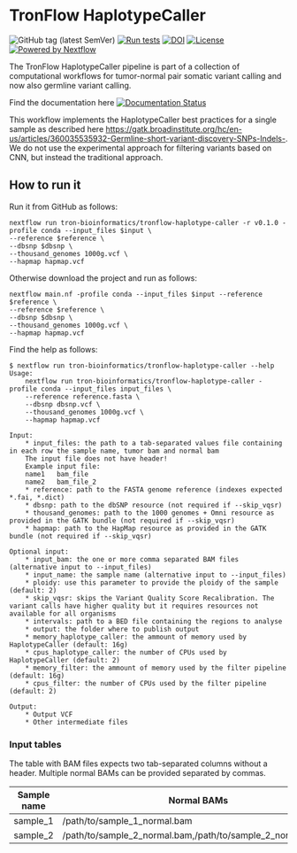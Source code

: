 # TronFlow HaplotypeCaller

![GitHub tag (latest SemVer)](https://img.shields.io/github/v/release/tron-bioinformatics/tronflow-haplotype-caller?sort=semver)
[![Run tests](https://github.com/TRON-Bioinformatics/tronflow-haplotype-caller/actions/workflows/automated_tests.yml/badge.svg?branch=master)](https://github.com/TRON-Bioinformatics/tronflow-haplotype-caller/actions/workflows/automated_tests.yml)
[![DOI](https://zenodo.org/badge/437462852.svg)](https://zenodo.org/badge/latestdoi/437462852)
[![License](https://img.shields.io/badge/license-MIT-green)](https://opensource.org/licenses/MIT)
[![Powered by Nextflow](https://img.shields.io/badge/powered%20by-Nextflow-orange.svg?style=flat&colorA=E1523D&colorB=007D8A)](https://www.nextflow.io/)

The TronFlow HaplotypeCaller pipeline is part of a collection of computational workflows for tumor-normal pair
somatic variant calling and now also germline variant calling.

Find the documentation here [![Documentation Status](https://readthedocs.org/projects/tronflow-docs/badge/?version=latest)](https://tronflow-docs.readthedocs.io/en/latest/?badge=latest)


This workflow implements the HaplotypeCaller best practices for a single sample as described here 
https://gatk.broadinstitute.org/hc/en-us/articles/360035535932-Germline-short-variant-discovery-SNPs-Indels-. 
We do not use the experimental approach for filtering variants based on CNN, but instead the traditional approach.


## How to run it

Run it from GitHub as follows:
```
nextflow run tron-bioinformatics/tronflow-haplotype-caller -r v0.1.0 -profile conda --input_files $input \
--reference $reference \
--dbsnp $dbsnp \
--thousand_genomes 1000g.vcf \
--hapmap hapmap.vcf
```

Otherwise download the project and run as follows:
```
nextflow main.nf -profile conda --input_files $input --reference $reference \
--reference $reference \
--dbsnp $dbsnp \
--thousand_genomes 1000g.vcf \
--hapmap hapmap.vcf
```

Find the help as follows:
```
$ nextflow run tron-bioinformatics/tronflow-haplotype-caller --help
Usage:
    nextflow run tron-bioinformatics/tronflow-haplotype-caller -profile conda --input_files input_files \
    --reference reference.fasta \
    --dbsnp dbsnp.vcf \
    --thousand_genomes 1000g.vcf \
    --hapmap hapmap.vcf

Input:
    * input_files: the path to a tab-separated values file containing in each row the sample name, tumor bam and normal bam
    The input file does not have header!
    Example input file:
    name1	bam_file
    name2	bam_file_2
    * reference: path to the FASTA genome reference (indexes expected *.fai, *.dict)
    * dbsnp: path to the dbSNP resource (not required if --skip_vqsr)
    * thousand_genomes: path to the 1000 genomes + Omni resource as provided in the GATK bundle (not required if --skip_vqsr)
    * hapmap: path to the HapMap resource as provided in the GATK bundle (not required if --skip_vqsr)

Optional input:
    * input_bam: the one or more comma separated BAM files (alternative input to --input_files)
    * input_name: the sample name (alternative input to --input_files)
    * ploidy: use this parameter to provide the ploidy of the sample (default: 2)
    * skip_vqsr: skips the Variant Quality Score Recalibration. The variant calls have higher quality but it requires resources not available for all organisms
    * intervals: path to a BED file containing the regions to analyse
    * output: the folder where to publish output
    * memory_haplotype_caller: the ammount of memory used by HaplotypeCaller (default: 16g)
    * cpus_haplotype_caller: the number of CPUs used by HaplotypeCaller (default: 2)
    * memory_filter: the ammount of memory used by the filter pipeline (default: 16g)
    * cpus_filter: the number of CPUs used by the filter pipeline (default: 2)

Output:
    * Output VCF
    * Other intermediate files
```

### Input tables

The table with BAM files expects two tab-separated columns without a header.
Multiple normal BAMs can be provided separated by commas.

| Sample name          |  Normal BAMs                  |
|----------------------|---------------------------------|
| sample_1             | /path/to/sample_1_normal.bam   |
| sample_2             | /path/to/sample_2_normal.bam,/path/to/sample_2_normal_2.bam   |
